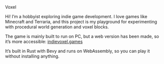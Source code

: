 Voxel

Hi! I’m a hobbyist exploring indie game development. I love games like Minecraft and Terraria, and this project is my playground for experimenting with procedural world generation and voxel blocks.

The game is mainly built to run on PC, but a web version has been made, so it’s more accessible: [indievoxel.games](https://indievoxel.games)

It’s built in Rust with Bevy and runs on WebAssembly, so you can play it without installing anything.